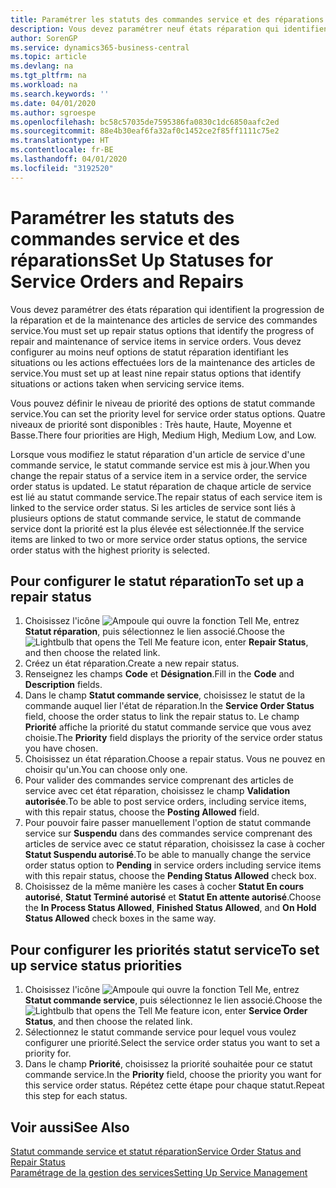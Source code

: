 ```yaml
---
title: Paramétrer les statuts des commandes service et des réparations | Microsoft Docs
description: Vous devez paramétrer neuf états réparation qui identifient la progression de la réparation et de la maintenance des articles de service des commandes service.
author: SorenGP
ms.service: dynamics365-business-central
ms.topic: article
ms.devlang: na
ms.tgt_pltfrm: na
ms.workload: na
ms.search.keywords: ''
ms.date: 04/01/2020
ms.author: sgroespe
ms.openlocfilehash: bc58c57035de7595386fa0830c1dc6850aafc2ed
ms.sourcegitcommit: 88e4b30eaf6fa32af0c1452ce2f85ff1111c75e2
ms.translationtype: HT
ms.contentlocale: fr-BE
ms.lasthandoff: 04/01/2020
ms.locfileid: "3192520"
---
```

# <a name="set-up-statuses-for-service-orders-and-repairs"></a><span data-ttu-id="0f23d-103">Paramétrer les statuts des commandes service et des réparations</span><span class="sxs-lookup"><span data-stu-id="0f23d-103">Set Up Statuses for Service Orders and Repairs</span></span>
<span data-ttu-id="0f23d-104">Vous devez paramétrer des états réparation qui identifient la progression de la réparation et de la maintenance des articles de service des commandes service.</span><span class="sxs-lookup"><span data-stu-id="0f23d-104">You must set up repair status options that identify the progress of repair and maintenance of service items in service orders.</span></span> <span data-ttu-id="0f23d-105">Vous devez configurer au moins neuf options de statut réparation identifiant les situations ou les actions effectuées lors de la maintenance des articles de service.</span><span class="sxs-lookup"><span data-stu-id="0f23d-105">You must set up at least nine repair status options that identify situations or actions taken when servicing service items.</span></span>  

<span data-ttu-id="0f23d-106">Vous pouvez définir le niveau de priorité des options de statut commande service.</span><span class="sxs-lookup"><span data-stu-id="0f23d-106">You can set the priority level for service order status options.</span></span> <span data-ttu-id="0f23d-107">Quatre niveaux de priorité sont disponibles : Très haute, Haute, Moyenne et Basse.</span><span class="sxs-lookup"><span data-stu-id="0f23d-107">There four priorities are High, Medium High, Medium Low, and Low.</span></span>  

<span data-ttu-id="0f23d-108">Lorsque vous modifiez le statut réparation d'un article de service d'une commande service, le statut commande service est mis à jour.</span><span class="sxs-lookup"><span data-stu-id="0f23d-108">When you change the repair status of a service item in a service order, the service order status is updated.</span></span> <span data-ttu-id="0f23d-109">Le statut réparation de chaque article de service est lié au statut commande service.</span><span class="sxs-lookup"><span data-stu-id="0f23d-109">The repair status of each service item is linked to the service order status.</span></span> <span data-ttu-id="0f23d-110">Si les articles de service sont liés à plusieurs options de statut commande service, le statut de commande service dont la priorité est la plus élevée est sélectionnée.</span><span class="sxs-lookup"><span data-stu-id="0f23d-110">If the service items are linked to two or more service order status options, the service order status with the highest priority is selected.</span></span>  

## <a name="to-set-up-a-repair-status"></a><span data-ttu-id="0f23d-111">Pour configurer le statut réparation</span><span class="sxs-lookup"><span data-stu-id="0f23d-111">To set up a repair status</span></span>  
1. <span data-ttu-id="0f23d-112">Choisissez l'icône ![Ampoule qui ouvre la fonction Tell Me](media/ui-search/search_small.png "Dites-moi ce que vous voulez faire"), entrez **Statut réparation**, puis sélectionnez le lien associé.</span><span class="sxs-lookup"><span data-stu-id="0f23d-112">Choose the ![Lightbulb that opens the Tell Me feature](media/ui-search/search_small.png "Tell me what you want to do") icon, enter **Repair Status**, and then choose the related link.</span></span>
2. <span data-ttu-id="0f23d-113">Créez un état réparation.</span><span class="sxs-lookup"><span data-stu-id="0f23d-113">Create a new repair status.</span></span>  
3. <span data-ttu-id="0f23d-114">Renseignez les champs **Code** et **Désignation**.</span><span class="sxs-lookup"><span data-stu-id="0f23d-114">Fill in the **Code** and **Description** fields.</span></span>  
4. <span data-ttu-id="0f23d-115">Dans le champ **Statut commande service**, choisissez le statut de la commande auquel lier l'état de réparation.</span><span class="sxs-lookup"><span data-stu-id="0f23d-115">In the **Service Order Status** field, choose the order status to link the repair status to.</span></span> <span data-ttu-id="0f23d-116">Le champ **Priorité** affiche la priorité du statut commande service que vous avez choisie.</span><span class="sxs-lookup"><span data-stu-id="0f23d-116">The **Priority** field displays the priority of the service order status you have chosen.</span></span>  
5. <span data-ttu-id="0f23d-117">Choisissez un état réparation.</span><span class="sxs-lookup"><span data-stu-id="0f23d-117">Choose a repair status.</span></span> <span data-ttu-id="0f23d-118">Vous ne pouvez en choisir qu'un.</span><span class="sxs-lookup"><span data-stu-id="0f23d-118">You can choose only one.</span></span>  
6. <span data-ttu-id="0f23d-119">Pour valider des commandes service comprenant des articles de service avec cet état réparation, choisissez le champ **Validation autorisée**.</span><span class="sxs-lookup"><span data-stu-id="0f23d-119">To be able to post service orders, including service items, with this repair status, choose the **Posting Allowed** field.</span></span>  
7. <span data-ttu-id="0f23d-120">Pour pouvoir faire passer manuellement l'option de statut commande service sur **Suspendu** dans des commandes service comprenant des articles de service avec ce statut réparation, choisissez la case à cocher **Statut Suspendu autorisé**.</span><span class="sxs-lookup"><span data-stu-id="0f23d-120">To be able to manually change the service order status option to **Pending** in service orders including service items with this repair status, choose the **Pending Status Allowed** check box.</span></span>  
8. <span data-ttu-id="0f23d-121">Choisissez de la même manière les cases à cocher **Statut En cours autorisé**, **Statut Terminé autorisé** et **Statut En attente autorisé**.</span><span class="sxs-lookup"><span data-stu-id="0f23d-121">Choose the **In Process Status Allowed**, **Finished Status Allowed**, and **On Hold Status Allowed** check boxes in the same way.</span></span>
  
## <a name="to-set-up-service-status-priorities"></a><span data-ttu-id="0f23d-122">Pour configurer les priorités statut service</span><span class="sxs-lookup"><span data-stu-id="0f23d-122">To set up service status priorities</span></span>  
1. <span data-ttu-id="0f23d-123">Choisissez l'icône ![Ampoule qui ouvre la fonction Tell Me](media/ui-search/search_small.png "Dites-moi ce que vous voulez faire"), entrez **Statut commande service**, puis sélectionnez le lien associé.</span><span class="sxs-lookup"><span data-stu-id="0f23d-123">Choose the ![Lightbulb that opens the Tell Me feature](media/ui-search/search_small.png "Tell me what you want to do") icon, enter **Service Order Status**, and then choose the related link.</span></span>  
2. <span data-ttu-id="0f23d-124">Sélectionnez le statut commande service pour lequel vous voulez configurer une priorité.</span><span class="sxs-lookup"><span data-stu-id="0f23d-124">Select the service order status you want to set a priority for.</span></span>  
3. <span data-ttu-id="0f23d-125">Dans le champ **Priorité**, choisissez la priorité souhaitée pour ce statut commande service.</span><span class="sxs-lookup"><span data-stu-id="0f23d-125">In the **Priority** field, choose the priority you want for this service order status.</span></span> <span data-ttu-id="0f23d-126">Répétez cette étape pour chaque statut.</span><span class="sxs-lookup"><span data-stu-id="0f23d-126">Repeat this step for each status.</span></span>  

## <a name="see-also"></a><span data-ttu-id="0f23d-127">Voir aussi</span><span class="sxs-lookup"><span data-stu-id="0f23d-127">See Also</span></span>  
[<span data-ttu-id="0f23d-128">Statut commande service et statut réparation</span><span class="sxs-lookup"><span data-stu-id="0f23d-128">Service Order Status and Repair Status</span></span>](service-service-order-status-and-repair-status.md)  
[<span data-ttu-id="0f23d-129">Paramétrage de la gestion des services</span><span class="sxs-lookup"><span data-stu-id="0f23d-129">Setting Up Service Management</span></span>](service-setup-service.md)  
